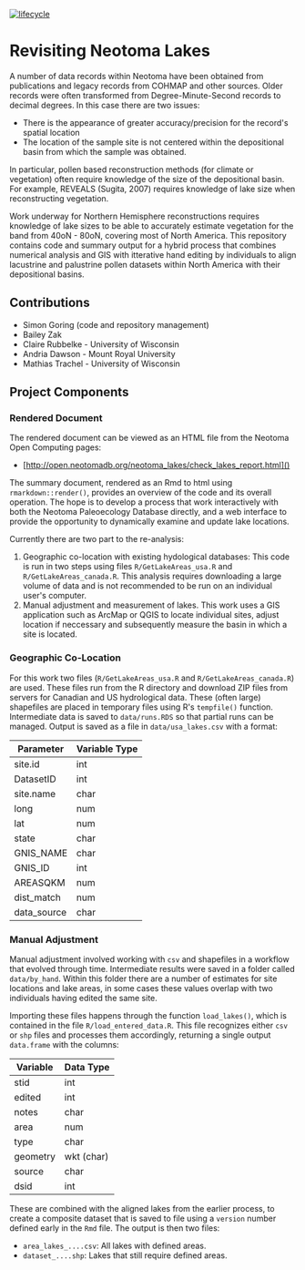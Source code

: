 <!-- badges: start -->

[![lifecycle](https://img.shields.io/badge/lifecycle-stable-orange.svg)](https://www.tidyverse.org/lifecycle/#stable)

<!-- badges: end -->


# Revisiting Neotoma Lakes

A number of data records within Neotoma have been obtained from publications and legacy records from COHMAP and other sources.  Older records were often transformed from Degree-Minute-Second records to decimal degrees.  In this case there are two issues:

  * There is the appearance of greater accuracy/precision for the record's spatial location
  * The location of the sample site is not centered within the depositional basin from which the sample was obtained.

In particular, pollen based reconstruction methods (for climate or vegetation) often require knowledge of the size of the depositional basin.  For example, REVEALS (Sugita, 2007) requires knowledge of lake size when reconstructing vegetation.

Work underway for Northern Hemisphere reconstructions requires knowledge of lake sizes to be able to accurately estimate vegetation for the band from 40oN - 80oN, covering most of North America.  This repository contains code and summary output for a hybrid process that combines numerical analysis and GIS with itterative hand editing by individuals to align lacustrine and palustrine pollen datasets within North America with their depositional basins.

## Contributions

  * Simon Goring (code and repository management)
  * Bailey Zak
  * Claire Rubbelke - University of Wisconsin
  * Andria Dawson - Mount Royal University
  * Mathias Trachel - University of Wisconsin

## Project Components

### Rendered Document

The rendered document can be viewed as an HTML file from the Neotoma Open Computing pages:

  * [http://open.neotomadb.org/neotoma_lakes/check_lakes_report.html]()

The summary document, rendered as an Rmd to html using `rmarkdown::render()`, provides an overview of the code and its overall operation.  The hope is to develop a process that work interactively with both the Neotoma Paleoecology Database directly, and a web interface to provide the opportunity to dynamically examine and update lake locations.

Currently there are two part to the re-analysis:

  1.  Geographic co-location with existing hydological databases:  This code is run in two steps using files `R/GetLakeAreas_usa.R` and `R/GetLakeAreas_canada.R`.  This analysis requires downloading a large volume of data and is not recommended to be run on an individual user's computer.
  2.  Manual adjustment and measurement of lakes.  This work uses a GIS application such as ArcMap or QGIS to locate individual sites, adjust location if neccessary and subsequently measure the basin in which a site is located.

### Geographic Co-Location

For this work two files (`R/GetLakeAreas_usa.R` and `R/GetLakeAreas_canada.R`) are used.  These files run from the R directory and download ZIP files from servers for Canadian and US hydrological data.  These (often large) shapefiles are placed in temporary files using R's `tempfile()` function.  Intermediate data is saved to `data/runs.RDS` so that partial runs can be managed.  Output is saved as a file in `data/usa_lakes.csv` with a format:

| Parameter | Variable Type |
| --- | --- |
| site.id | int |
| DatasetID | int |
| site.name | char |
| long  | num  |
| lat | num  |
| state | char  |
| GNIS_NAME |  char |
| GNIS_ID | int |
|   AREASQKM | num |
| dist_match | num |
| data_source   |  char |

### Manual Adjustment

Manual adjustment involved working with `csv` and shapefiles in a workflow that evolved through time.  Intermediate results were saved in a folder called `data/by_hand`.  Within this folder there are a number of estimates for site locations and lake areas, in some cases these values overlap with two individuals having edited the same site.

Importing these files happens through the function `load_lakes()`, which is contained in the file `R/load_entered_data.R`.  This file recognizes either `csv` or `shp` files and processes them accordingly, returning a single output `data.frame` with the columns:

| Variable | Data Type |
| --- | --- |
| stid  | int |
| edited | int|
| notes | char |
| area | num |
| type | char |
| geometry | wkt (char)
| source | char |
| dsid | int |

These are combined with the aligned lakes from the earlier process, to create a composite dataset that is saved to file using a `version` number defined early in the `Rmd` file.  The output is then two files:

  * `area_lakes_....csv`: All lakes with defined areas.
  * `dataset_....shp`: Lakes that still require defined areas.
